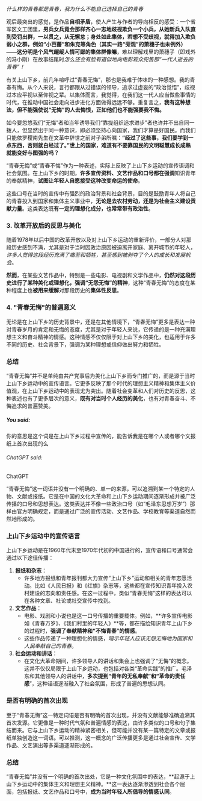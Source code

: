 *什么样的青春都是青春，我为什么不能自己选择自己的青春*

观后最突出的感觉，是作品**自相矛盾**，使人产生与作者的导向相反的感受：一个省军区文工团里，**男兵女兵竟会那样齐心一志地歧视欺负一个小兵，从她新兵入队直到受罚出群，一以贯之，从无懈怠；身处如此集体，若想不受歧视，就得加入欺负弱小之群，例如“小芭蕾”和朱克等角色（其实一路“旁观”的萧穗子也未例外）——这分明是个风气龌龊人情可鄙的集体群像嘛**，难以理解戏里的萧穗子（即戏外的冯小刚）在故事结尾时*怎么还会有脸有道似地向电影观众兜售那“一代人逝去的青春”！*

有关上山下乡，前几年喧呼过“青春无悔”，那也是我难于体味的一种感想。我的青春有悔。从个人来说，言行都跟从过错误的领导，追求过虚妄的“政治觉悟”，歧视过本应平视以至仰视之辈。以集体而言，我觉得，在我们这一代人应当做些事情的时代，在推动中国社会走向进步进化方面做得远远不够。重复言之，**我有这种想法，但不能强使说“无悔”的人去悔恨，正如他们也不能强要我不悔。**

如今要忽悠我们“无悔”者和当年诱导我们“靠拢组织追求进步”者也许并不出自同一拨人，但显然出于同一种意识，即必须坚持心向国家，我们才算是好国民。而我们只能依罗稷南先生在文革中辞世之前对子弟所嘱：**“经过了这些事，我们要学到一点东西，否则就白经过了。”世上的国家，难道有不要靠国民的文明聪慧成长成熟就能变好与图强的吗？**



“青春无悔”或“青春不悔”作为一种表述，实际上反映了上山下乡运动的宣传语调和社会氛围。在上山下乡的时期，**许多宣传资料、文艺作品和口号都在强调**知识青年的奉献精神，**试图让年轻人自愿接受这种改变命运的使命**。

这些口号在当时的宣传中有强烈的政治背景和社会背景，目的是鼓励青年人将自己的青春投入到国家和集体主义事业中，**无论是去农村劳动，还是为社会主义建设贡献力量**。这类表达既**有一定的理想化成分，也常常带有政治性**。

### **3. 改革开放后的反思与美化**

随着1978年以后中国的改革开放以及对上山下乡运动的重新评价，一部分人对那段历史感到不满，尤其是对于当时因政治原因被迫离开家庭、离开城市的年轻人，*许多人觉得这段经历充满了痛苦和牺牲，甚至感到被剥夺了个人的成长和发展机会*。

**然而**，在某些文艺作品中，特别是一些电影、电视剧和文学作品中，**仍然对这段历史进行了某种美化或理想化，强调“无怨无悔”的精神**，这种“青春无悔”的态度在某种程度上也**被用来缓解**对那段历史的**集体性反思**。

### **4. "青春无悔"的普遍意义**

无论是在上山下乡的历史背景中，还是在其他情境下，“青春无悔”更多是表达一种对青春岁月的肯定和无悔的态度，尤其是对于年轻人来说，它传递的是一种充满理想主义和奋斗精神的情感。这种情感不仅仅限于对上山下乡的美化，也适用于许多不同的历史、社会背景下，强调为某种理想或信仰做出努力和牺牲。

### **总结**

“青春无悔”并不是单纯由共产党事后为美化上山下乡而专门推广的，而是源于当时上山下乡运动中的宣传语言。它更多反映了那个时代的理想主义精神和集体主义价值观，在上山下乡运动中的表现尤为突出。随着社会变革和人们对历史的反思，这种表述也有了更多层次的意义，**既有对当时个人经历的美化**，也有对青春奋斗、不悔追求的普遍赞美。







##### You said:

你的意思是这个词是在上山下乡过程中宣传的，能告诉我是在哪个人或者哪个文报纸上首次出现的么



###### ChatGPT said:

ChatGPT

“青春无悔”这一词语并没有一个明确的、单一的来源，可以追溯到某一个特定的人物、文献或报纸。它是在中国的文化大革命和上山下乡运动期间逐渐形成并被广泛传播的口号和思想表达。这类表达并不像一些政治口号（如“毛泽东思想万岁”）那样由官方明确规定，而是通过广泛的宣传活动、文艺作品、学校教育等渠道自然而然地形成的。

### **上山下乡运动中的宣传语言**

上山下乡运动是在1960年代末至1970年代初的中国进行的，宣传语和口号通常会通过以下途径传播：

1. **报纸和杂志**：
   - 许多地方报纸和青年报刊都大力宣传“上山下乡”运动和相关的青年志愿活动。比如《人民日报》和《红旗》杂志等，这些都在宣传知识青年投入农村建设的志向和责任感。在这一过程中，类似“青春无悔”这样的表达可以在各种文章、社论或社交宣传中找到。
2. **文艺作品**：
   - 电影、戏剧和小说也是这一口号传播的重要载体。例如，**许多宣传电影如《青春万岁》、《我们村里的年轻人》**等，都在描绘知识青年上山下乡的过程时，**强调了奉献精神和“不悔青春”的情感**。
   - 这些作品传递了一种理想化的情感，*暗示年轻人应该无怨无悔地为国家和人民奉献自己的青春*。
3. **社会运动和讲话**：
   - 在文化大革命期间，许多领导人的讲话和集会上也强调了“无悔”的概念。这并不仅仅局限于上山下乡运动，也包括对各类“革命实践”的推广。毛泽东和其他领导人的讲话中，**多次提到“青年的无私奉献”和“革命的责任感**”，这种话语逐渐融入了社会氛围，形成了普遍的思想认同。

### **是否有明确的首次出现**

至于“青春无悔”这一特定词语是否有明确的首次出现，并没有文献能够准确追溯其首次发源。它更像是一种时代气氛和普遍情感的表达，由许多类似的口号和句子集结而来。它与上山下乡运动的精神紧密相关，但可能并没有某一篇特定的文章或报纸单独创造这一词语。可以推测，这一概念的广泛传播更多是通过社会宣传、文学作品、文艺演出等多渠道逐渐形成的。

### **总结**

“青春无悔”并没有一个明确的首次出处，它是一种文化氛围中的表达，**起源于上山下乡运动中的集体主义和理想主义精神。**这一表达逐渐渗透到社会各个层面，包括报纸、文艺作品和口号中，**成为当时年轻人所倡导的情感认同**。